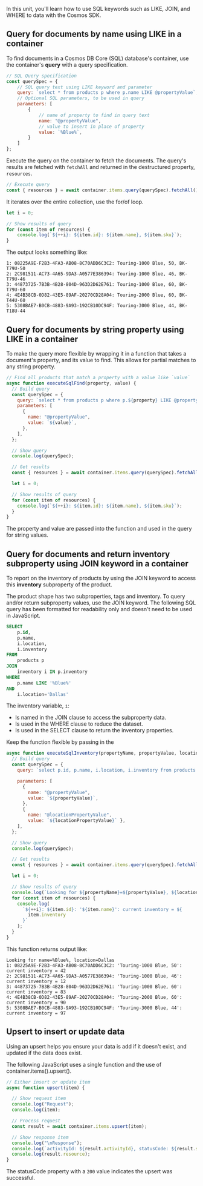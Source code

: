 In this unit, you'll learn how to use SQL keywords such as LIKE, JOIN, and WHERE to data with the Cosmos SDK.

## Query for documents by name using LIKE in a container

To find documents in a Cosmos DB Core (SQL) database's container, use the container's **query** with a query specification. 

```javascript
// SQL Query specification
const querySpec = {
    // SQL query text using LIKE keyword and parameter
    query: `select * from products p where p.name LIKE @propertyValue`,
    // Optional SQL parameters, to be used in query
    parameters: [
        {
            // name of property to find in query text
            name: "@propertyValue",
            // value to insert in place of property
            value: `%Blue%`,
        }
    ]
};
```

Execute the query on the container to fetch the documents. The query's results are fetched with `fetchAll` and returned in the destructured property, `resources`. 

```javascript
// Execute query
const { resources } = await container.items.query(querySpec).fetchAll();
```

It iterates over the entire collection, use the for/of loop. 

```javascript
let i = 0;

// Show results of query
for (const item of resources) {
    console.log(`${++i}: ${item.id}: ${item.name}, ${item.sku}`);
}
```

The output looks something like:

```text
1: 08225A9E-F2B3-4FA3-AB08-8C70ADD6C3C2: Touring-1000 Blue, 50, BK-T79U-50      
2: 2C981511-AC73-4A65-9DA3-A0577E386394: Touring-1000 Blue, 46, BK-T79U-46      
3: 44873725-7B3B-4B28-804D-963D2D62E761: Touring-1000 Blue, 60, BK-T79U-60      
4: 4E4B38CB-0D82-43E5-89AF-20270CD28A04: Touring-2000 Blue, 60, BK-T44U-60      
5: 5308BAE7-B0CB-4883-9A93-192CB10DC94F: Touring-3000 Blue, 44, BK-T18U-44 
```

## Query for documents by string property using LIKE in a container

To make the query more flexible by wrapping it in a function that takes a document's property, and its value to find. This allows for partial matches to any string property. 

```javascript
// Find all products that match a property with a value like `value`
async function executeSqlFind(property, value) {
  // Build query
  const querySpec = {
    query: `select * from products p where p.${property} LIKE @propertyValue`,
    parameters: [
      {
        name: "@propertyValue",
        value: `${value}`,
      },
    ],
  };

  // Show query
  console.log(querySpec);

  // Get results
  const { resources } = await container.items.query(querySpec).fetchAll();

  let i = 0;

  // Show results of query
  for (const item of resources) {
    console.log(`${++i}: ${item.id}: ${item.name}, ${item.sku}`);
  }
}
```

The property and value are passed into the function and used in the query for string values.

## Query for documents and return inventory subproperty using JOIN keyword in a container

To report on the inventory of products by using the JOIN keyword to access this **inventory** subproperty of the product.

The product shape has two subproperties, tags and inventory. To query and/or return subproperty values, use the JOIN keyword. The following SQL query has been formatted for readability only and doesn't need to be used in JavaScript.

```sql
SELECT
    p.id, 
    p.name, 
    i.location, 
    i.inventory
FROM 
    products p 
JOIN 
    inventory i IN p.inventory 
WHERE 
    p.name LIKE '%Blue%'
AND 
    i.location='Dallas'
```

The inventory variable, `i`:

* Is named in the JOIN clause to access the subproperty data.
* Is used in the WHERE clause to reduce the dataset.
* Is used in the SELECT clause to return the inventory properties. 

Keep the function flexible by passing in the 

```javascript
async function executeSqlInventory(propertyName, propertyValue, locationPropertyName, locationPropertyValue) {
  // Build query
  const querySpec = {
    query: `select p.id, p.name, i.location, i.inventory from products p JOIN i IN p.inventory where p.${propertyName} LIKE @propertyValue AND i.${locationPropertyName}=@locationPropertyValue`,

    parameters: [
      {
        name: "@propertyValue",
        value: `${propertyValue}`,
      },
      { 
        name: "@locationPropertyValue", 
        value: `${locationPropertyValue}` },
    ],
  };

  // Show query
  console.log(querySpec);

  // Get results
  const { resources } = await container.items.query(querySpec).fetchAll();

  let i = 0;

  // Show results of query
  console.log(`Looking for ${propertyName}=${propertyValue}, ${locationPropertyName}=${locationPropertyValue}`);
  for (const item of resources) {
    console.log(
      `${++i}: ${item.id}: '${item.name}': current inventory = ${
        item.inventory
      }`
    );
  }
}
```

This function returns output like:

```
Looking for name=%Blue%, location=Dallas
1: 08225A9E-F2B3-4FA3-AB08-8C70ADD6C3C2: 'Touring-1000 Blue, 50': current inventory = 42
2: 2C981511-AC73-4A65-9DA3-A0577E386394: 'Touring-1000 Blue, 46': current inventory = 12
3: 44873725-7B3B-4B28-804D-963D2D62E761: 'Touring-1000 Blue, 60': current inventory = 83
4: 4E4B38CB-0D82-43E5-89AF-20270CD28A04: 'Touring-2000 Blue, 60': current inventory = 90
5: 5308BAE7-B0CB-4883-9A93-192CB10DC94F: 'Touring-3000 Blue, 44': current inventory = 97
```

## Upsert to insert or update data

Using an upsert helps you ensure your data is add if it doesn't exist, and updated if the data does exist. 

The following JavaScript uses a single function and the use of container.items().upsert(). 

```javascript
// Either insert or update item
async function upsert(item) {

  // Show request item
  console.log("Request");
  console.log(item);

  // Process request
  const result = await container.items.upsert(item);

  // Show response item
  console.log("\nResponse");
  console.log(`activityId: ${result.activityId}, statusCode: ${result.statusCode}`);
  console.log(result.resource);
}
```

The statusCode property with a `200` value indicates the upsert was successful.